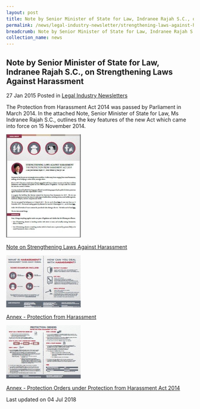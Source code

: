 ```yaml
---
layout: post
title: Note by Senior Minister of State for Law, Indranee Rajah S.C., on Strengthening Laws Against Harassment
permalink: /news/legal-industry-newsletter/strengthening-laws-against-harassment/
breadcrumb: Note by Senior Minister of State for Law, Indranee Rajah S.C., on Strengthening Laws Against Harassment
collection_name: news
---
```


<style>
  .image {width: 200px;}
  .image img {max-width: 100%;}
</style>

Note by Senior Minister of State for Law, Indranee Rajah S.C., on Strengthening Laws Against Harassment
---

27 Jan 2015 Posted in [Legal Industry Newsletters](/news/legal-industry-newsletters/)

The Protection from Harassment Act 2014 was passed by Parliament in March 2014. In the attached Note, Senior Minister of State for Law, Ms Indranee Rajah S.C., outlines the key features of the new Act which came into force on 15 November 2014.

<div class="image">
  <a href="/files/NotebySMSonPOHA-0618.pdf/"><img src="/images/1530688744794.jpg/"></a>
</div>

<a href="/files/NotebySMSonPOHA-0618.pdf/">Note on Strengthening Laws Against Harassment</a>


<div class="image">
  <a href="/files/2NotebySMS_Harassment.pdf/"><img src="/images/2422349422393.jpg/"></a>
</div>

<a href="/files/2NotebySMS_Harassment.pdf/">Annex - Protection from Harassment</a>

<div class="image">
  <a href="/files/3msd061_minlaw_infographic_annex_091215.pdf/"><img src="/images/3449653777312.jpg/"></a>
</div>

<a href="/files/3msd061_minlaw_infographic_annex_091215.pdf/">Annex - Protection Orders under Protection from Harassment Act 2014</a>

<p class="right-side-updated">Last updated on 04 Jul 2018</p>
